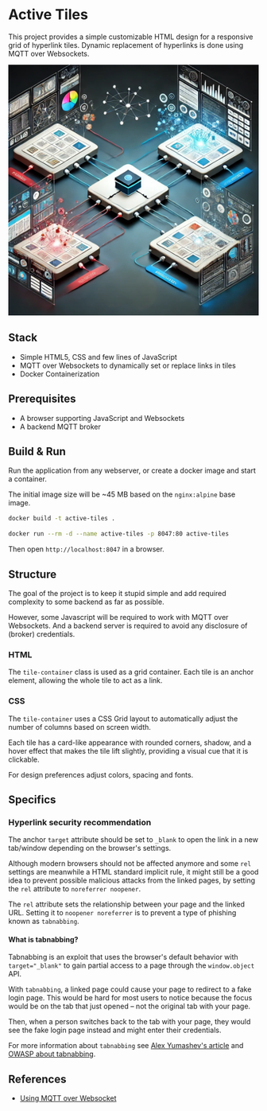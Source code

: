 # Active Tiles

This project provides a simple customizable HTML design for a responsive grid of hyperlink tiles. 
Dynamic replacement of hyperlinks is done using MQTT over Websockets.

![Active Tiles](./img/active-tiles.webp)


## Stack

- Simple HTML5, CSS and few lines of JavaScript
- MQTT over Websockets to dynamically set or replace links in tiles
- Docker Containerization

## Prerequisites

- A browser supporting JavaScript and Websockets
- A backend MQTT broker

## Build & Run

Run the application from any webserver, or create a docker image and start a container.

The initial image size will be ~45 MB based on the `nginx:alpine` base image.

```bash
docker build -t active-tiles .
```

```bash
docker run --rm -d --name active-tiles -p 8047:80 active-tiles
```

Then open `http://localhost:8047` in a browser.

## Structure

The goal of the project is to keep it stupid simple and add required complexity
to some backend as far as possible. 

However, some Javascript will be required to work with MQTT over Websockets.
And a backend server is required to avoid any disclosure of (broker) credentials.

### HTML

The `tile-container` class is used as a grid container. 
Each tile is an anchor element, allowing the whole tile to act as a link.

### CSS

The `tile-container` uses a CSS Grid layout to automatically adjust 
the number of columns based on screen width.

Each tile has a card-like appearance with rounded corners, 
shadow, and a hover effect that makes the tile lift slightly,
providing a visual cue that it is clickable.

For design preferences adjust colors, spacing and fonts.

## Specifics

### Hyperlink security recommendation

The anchor `target` attribute should be set to `_blank` to open the link in a new tab/window depending on the browser's settings.

Although modern browsers should not be affected anymore and some `rel` settings are meanwhile a HTML standard implicit rule, 
it might still be a good idea to prevent possible malicious attacks from the linked pages, by setting the `rel` attribute to `noreferrer noopener`.

The `rel` attribute sets the relationship between your page and the linked URL. 
Setting it to `noopener noreferrer` is to prevent a type of phishing known as `tabnabbing`.

#### What is tabnabbing?

Tabnabbing is an exploit that uses the browser's default behavior with `target="_blank"` to gain partial access to a page through the `window.object` API.

With `tabnabbing`, a linked page could cause your page to redirect to a fake login page. 
This would be hard for most users to notice because the focus would be on the tab that 
just opened – not the original tab with your page.

Then, when a person switches back to the tab with your page, they would see the fake login page instead and might enter their credentials.

For more information about `tabnabbing` see [Alex Yumashev's article](https://www.jitbit.com/alexblog/256-targetblank---the-most-underestimated-vulnerability-ever/)
and [OWASP about tabnabbing](https://owasp.org/www-community/attacks/Reverse_Tabnabbing).

## References

- [Using MQTT over Websocket](https://www.emqx.com/en/blog/connect-to-mqtt-broker-with-websocket)

